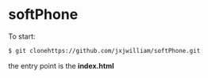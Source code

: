 # softPhone

To start:
```bash
$ git clonehttps://github.com/jxjwilliam/softPhone.git
```

the entry point is the <strong>index.html</strong>


